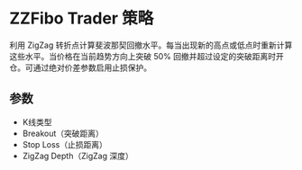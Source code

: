# ZZFibo Trader 策略

利用 ZigZag 转折点计算斐波那契回撤水平。每当出现新的高点或低点时重新计算这些水平。当价格在当前趋势方向上突破 50% 回撤并超过设定的突破距离时开仓。可通过绝对价差参数启用止损保护。

## 参数
- K线类型
- Breakout（突破距离）
- Stop Loss（止损距离）
- ZigZag Depth（ZigZag 深度）
